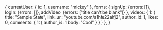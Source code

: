 {
  currentUser: {
    id: 1,
    username: "mickey"
  },
  forms: {
    signUp: {errors: []},
    logIn: {errors: []},
    addVideo: {errors: ["title can't be blank"]}
  },
  videos: {
    1: {
      title: "Sample State",
      link_url: "youtube.com/a1hfe22alfj2",
      author_id: 1,
      likes: 0,
      comments: {
        1: {
          author_id: 1
          body: "Cool"
        }
      }
    }
  },
}
